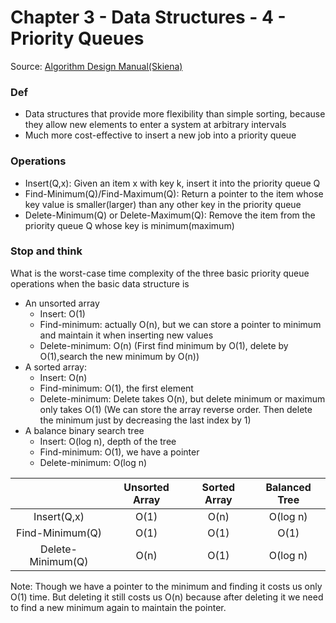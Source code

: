 # Chapter 3 - Data Structures - 4 - Priority Queues

Source: [Algorithm Design Manual(Skiena)](https://github.com/addyrookie/Depot-App/raw/master/gmail/The%20Algorithm%20Design%20Manual%202ed%20%20by%20Steven%20S.%20Skiena.pdf)



### Def

* Data structures that provide more flexibility than simple sorting, because they allow new elements to enter a system at arbitrary intervals
* Much more cost-effective to insert a new job into a priority queue





### Operations

* Insert(Q,x): Given an item x with key k, insert it into the priority queue Q
* Find-Minimum(Q)/Find-Maximum(Q): Return a pointer to the item whose key value is smaller(larger) than any other key in the priority queue
* Delete-Minimum(Q) or Delete-Maximum(Q): Remove the item from the priority queue Q whose key is minimum(maximum)





### Stop and think

What is the worst-case time complexity of the three basic priority queue operations when the basic data structure is 

* An unsorted array
  * Insert: O(1)
  * Find-minimum: actually O(n), but we can store a pointer to minimum and maintain it when inserting new values
  * Delete-minimum: O(n) (First find minimum by O(1), delete by O(1),search the new minimum by O(n))
* A sorted array:
  * Insert: O(n)	
  * Find-minimum: O(1), the first element
  * Delete-minimum: Delete takes O(n), but delete minimum or maximum only takes O(1) (We can store the array reverse order. Then delete the minimum just by decreasing the last index by 1)
* A balance binary search tree
  * Insert: O(log n), depth of the tree
  * Find-minimum: O(1), we have a pointer
  * Delete-minimum: O(log n)





|                   | Unsorted Array | Sorted Array | Balanced Tree |
| :---------------: | :------------: | :----------: | :-----------: |
|    Insert(Q,x)    |      O(1)      |     O(n)     |   O(log n)    |
|  Find-Minimum(Q)  |      O(1)      |     O(1)     |     O(1)      |
| Delete-Minimum(Q) |      O(n)      |     O(1)     |   O(log n)    |



Note: Though we have a pointer to the minimum and finding it costs us only O(1) time. But deleting it still costs us O(n) because after deleting it we need to find a new minimum again to maintain the pointer.